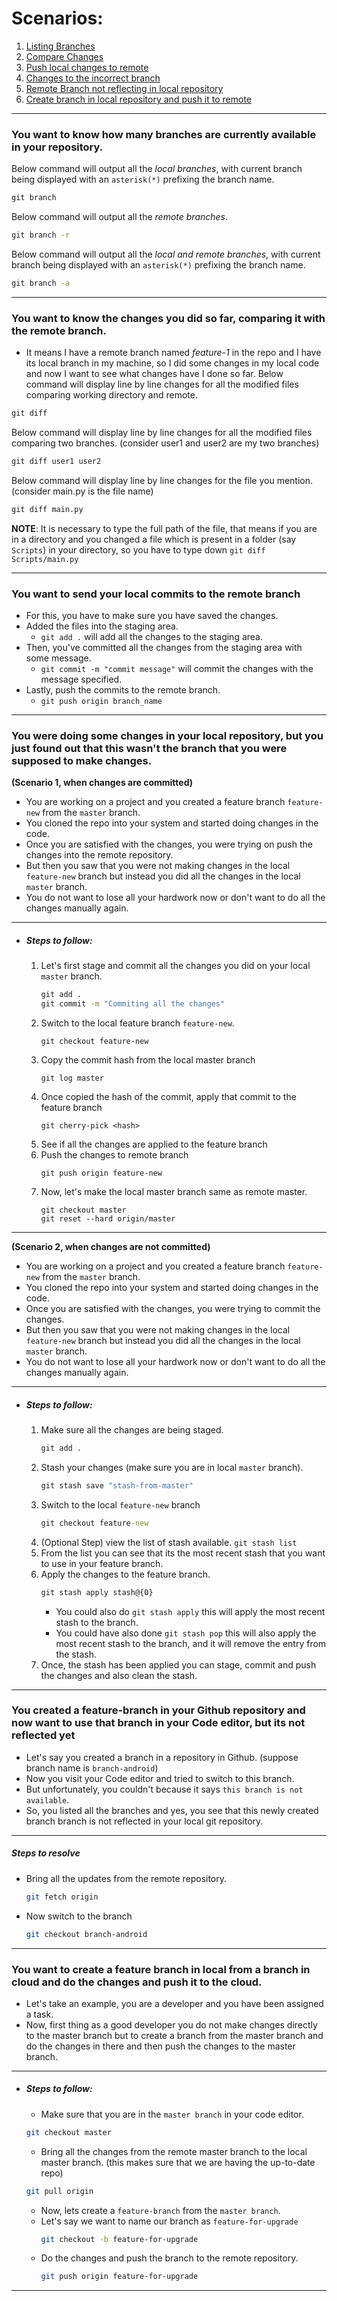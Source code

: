 # Scenarios:
1. [Listing Branches](https://github.com/RahulRoy-rsp/git_learnings/tree/master/Scenarios#you-want-to-know-how-many-branches-are-currently-available-in-your-repository)
2. [Compare Changes](https://github.com/RahulRoy-rsp/git_learnings/tree/master/Scenarios#you-want-to-know-the-changes-you-did-so-far-comparing-it-with-the-remote-branch)
3. [Push local changes to remote](https://github.com/RahulRoy-rsp/git_learnings/tree/master/Scenarios#you-want-to-send-your-local-commits-to-the-remote-branch)
4. [Changes to the incorrect branch](https://github.com/RahulRoy-rsp/git_learnings/tree/master/Scenarios#you-were-doing-some-changes-in-your-local-repository-but-you-just-found-out-that-this-wasnt-the-branch-that-you-were-supposed-to-make-changes)
5. [Remote Branch not reflecting in local repository](https://github.com/RahulRoy-rsp/git_learnings/tree/master/Scenarios#you-created-a-feature-branch-in-your-github-repository-and-now-want-to-use-that-branch-in-your-code-editor-but-its-not-reflected-yet)
6. [Create branch in local repository and push it to remote](https://github.com/RahulRoy-rsp/git_learnings/tree/master/Scenarios#you-created-a-feature-branch-in-your-github-repository-and-now-want-to-use-that-branch-in-your-code-editor-but-its-not-reflected-yet)

---

### You want to know how many branches are currently available in your repository.

Below command will output all the *local branches*, with current branch being displayed with an `asterisk(*)` prefixing the branch name.
```cmd
git branch
```

Below command will output all the *remote branches*.
```cmd
git branch -r
```

Below command will output all the *local and remote branches*, with current branch being displayed with an `asterisk(*)` prefixing the branch name.
```cmd
git branch -a
```

---

### You want to know the changes you did so far, comparing it with the remote branch.
- It means I have a remote branch named *feature-1* in the repo and I have its local branch in my machine, so I did some changes in my local code and now I want to see what changes have I done so far.
Below command will display line by line changes for all the modified files comparing working directory and remote.
```cmd
git diff
```

Below command will display line by line changes for all the modified files comparing two branches. (consider user1 and user2 are my two branches)
```cmd
git diff user1 user2
```

Below command will display line by line changes for the file you mention. (consider main.py is the file name)
```cmd
git diff main.py
```
**NOTE**: It is necessary to type the full path of the file, that means if you are in a directory and you changed a file which is present in a folder (say `Scripts`) in your directory, so you have to type down `git diff Scripts/main.py`

---

### You want to send your local commits to the remote branch
- For this, you have to make sure you have saved the changes.
- Added the files into the staging area.
    - `git add .` will add all the changes to the staging area.
- Then, you've committed all the changes from the staging area with some message.
    - `git commit -m "commit message"` will commit the changes with the message specified.
- Lastly, push the commits to the remote branch.
    - `git push origin branch_name`

---

### You were doing some changes in your local repository, but you just found out that this wasn't the branch that you were supposed to make changes.

**(Scenario 1, when changes are committed)**
- You are working on a project and you created a feature branch `feature-new` from the `master` branch.
- You cloned the repo into your system and started doing changes in the code.
- Once you are satisfied with the changes, you were trying on push the changes into the remote repository.
- But then you saw that you were not making changes in the local `feature-new` branch but instead you did all the changes in the local `master` branch.
- You do not want to lose all your hardwork now or don't want to do all the changes manually again.
---
- ##### Steps to follow:
    1. Let's first stage and commit all the changes you did on your local `master` branch.
        ```cmd
        git add .
        git commit -m "Commiting all the changes"
        ```
    2. Switch to the local feature branch `feature-new`.
        ```
        git checkout feature-new
        ``` 
    3. Copy the commit hash from the local master branch
        ```
        git log master
        ```
    4. Once copied the hash of the commit, apply that commit to the feature branch
        ```
        git cherry-pick <hash>
        ```
    5. See if all the changes are applied to the feature branch
    6. Push the changes to remote branch
        ```
        git push origin feature-new
        ```
    7. Now, let's make the local master branch same as remote master.
        ```
        git checkout master
        git reset --hard origin/master
        ```
---
**(Scenario 2, when changes are not committed)**
- You are working on a project and you created a feature branch `feature-new` from the `master` branch.
- You cloned the repo into your system and started doing changes in the code.
- Once you are satisfied with the changes, you were trying to commit the changes.
- But then you saw that you were not making changes in the local `feature-new` branch but instead you did all the changes in the local `master` branch.
- You do not want to lose all your hardwork now or don't want to do all the changes manually again.
---
- ##### Steps to follow:
    1. Make sure all the changes are being staged.
        ```cmd
        git add .
        ```
    2. Stash your changes (make sure you are in local `master` branch).
        ```cmd
        git stash save "stash-from-master"
        ```
    3. Switch to the local `feature-new` branch
        ```cmd
        git checkout feature-new
        ```
    4. (Optional Step) view the list of stash available. `git stash list`
    5. From the list you can see that its the most recent stash that you want to use in your feature branch.
    6. Apply the changes to the feature branch.
        ```cmd
        git stash apply stash@{0}    
        ```
        - You could also do `git stash apply` this will apply the most recent stash to the branch.
        - You could have also done `git stash pop` this will also apply the most recent stash to the branch, and it will remove the entry from the stash.
    7. Once, the stash has been applied you can stage, commit and push the changes and also clean the stash.

---

### You created a feature-branch in your Github repository and now want to use that branch in your Code editor, but its not reflected yet

- Let's say you created a branch in a repository in Github. (suppose branch name is `branch-android`)
- Now you visit your Code editor and tried to switch to this branch.
- But unfortunately, you couldn't because it says `this branch is not available`.
- So, you listed all the branches and yes, you see that this newly created branch branch is not reflected in your local git repository.
---
##### Steps to resolve
- Bring all the updates from the remote repository.
    ```bash
    git fetch origin
    ```
- Now switch to the branch
    ```bash
    git checkout branch-android
    ```

---

### You want to create a feature branch in local from a branch in cloud and do the changes and push it to the cloud.

- Let's take an example, you are a developer and you have been assigned a task.
- Now, first thing as a good developer you do not make changes directly to the master branch but to create a branch from the master branch and do the changes in there and then push the changes to the master branch.
---
- ##### Steps to follow:
    - Make sure that you are in the `master branch` in your code editor.
    ```bash
    git checkout master
    ``` 
    - Bring all the changes from the remote master branch to the local master branch. (this makes sure that we are having the up-to-date repo)
    ```bash
    git pull origin
    ```
    - Now, lets create a `feature-branch` from the `master branch`.
    - Let's say we want to name our branch as `feature-for-upgrade`
        ```bash
        git checkout -b feature-for-upgrade
        ```
    - Do the changes and push the branch to the remote repository.
        ```bash
        git push origin feature-for-upgrade
        ```

---
